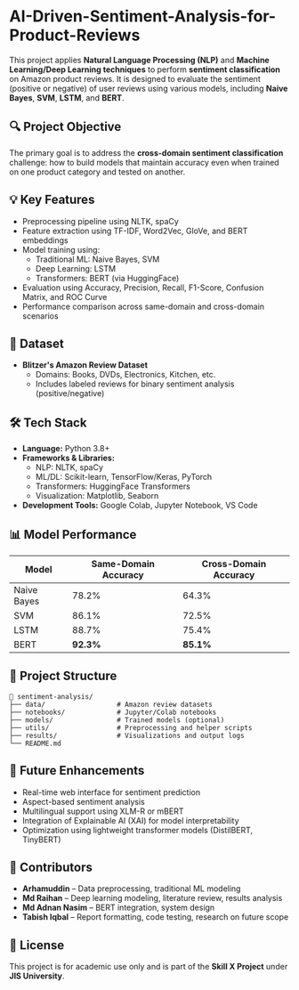 # AI-Driven-Sentiment-Analysis-for-Product-Reviews

This project applies **Natural Language Processing (NLP)** and **Machine Learning/Deep Learning techniques** to perform **sentiment classification** on Amazon product reviews. It is designed to evaluate the sentiment (positive or negative) of user reviews using various models, including **Naive Bayes**, **SVM**, **LSTM**, and **BERT**.

## 🔍 Project Objective

The primary goal is to address the **cross-domain sentiment classification** challenge: how to build models that maintain accuracy even when trained on one product category and tested on another.

## 💡 Key Features

- Preprocessing pipeline using NLTK, spaCy
- Feature extraction using TF-IDF, Word2Vec, GloVe, and BERT embeddings
- Model training using:
  - Traditional ML: Naive Bayes, SVM
  - Deep Learning: LSTM
  - Transformers: BERT (via HuggingFace)
- Evaluation using Accuracy, Precision, Recall, F1-Score, Confusion Matrix, and ROC Curve
- Performance comparison across same-domain and cross-domain scenarios

## 📁 Dataset

- **Blitzer's Amazon Review Dataset**
  - Domains: Books, DVDs, Electronics, Kitchen, etc.
  - Includes labeled reviews for binary sentiment analysis (positive/negative)

## 🛠 Tech Stack

- **Language:** Python 3.8+
- **Frameworks & Libraries:**
  - NLP: NLTK, spaCy
  - ML/DL: Scikit-learn, TensorFlow/Keras, PyTorch
  - Transformers: HuggingFace Transformers
  - Visualization: Matplotlib, Seaborn
- **Development Tools:** Google Colab, Jupyter Notebook, VS Code

## 📊 Model Performance

| Model        | Same-Domain Accuracy | Cross-Domain Accuracy |
|--------------|----------------------|------------------------|
| Naive Bayes  | 78.2%                | 64.3%                  |
| SVM          | 86.1%                | 72.5%                  |
| LSTM         | 88.7%                | 75.4%                  |
| BERT         | **92.3%**            | **85.1%**              |

## 📌 Project Structure

```
📁 sentiment-analysis/
├── data/                  # Amazon review datasets
├── notebooks/             # Jupyter/Colab notebooks
├── models/                # Trained models (optional)
├── utils/                 # Preprocessing and helper scripts
├── results/               # Visualizations and output logs
└── README.md
```

## 🔬 Future Enhancements

- Real-time web interface for sentiment prediction
- Aspect-based sentiment analysis
- Multilingual support using XLM-R or mBERT
- Integration of Explainable AI (XAI) for model interpretability
- Optimization using lightweight transformer models (DistilBERT, TinyBERT)

## 👥 Contributors

- **Arhamuddin** – Data preprocessing, traditional ML modeling
- **Md Raihan** – Deep learning modeling, literature review, results analysis
- **Md Adnan Nasim** – BERT integration, system design
- **Tabish Iqbal** – Report formatting, code testing, research on future scope

## 📄 License

This project is for academic use only and is part of the **Skill X Project** under **JIS University**.
